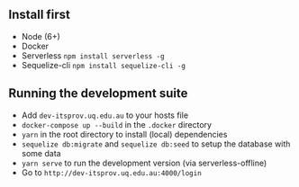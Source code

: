 ## Install first

- Node (6+)
- Docker
- Serverless `npm install serverless -g`
- Sequelize-cli `npm install sequelize-cli -g`

## Running the development suite

- Add `dev-itsprov.uq.edu.au` to your hosts file
- `docker-compose up --build` in the `.docker` directory
- `yarn` in the root directory to install (local) dependencies
- `sequelize db:migrate` and `sequelize db:seed` to setup the database with some data
- `yarn serve` to run the development version (via serverless-offline)
- Go to `http://dev-itsprov.uq.edu.au:4000/login`
